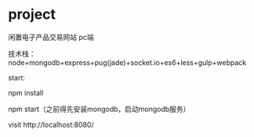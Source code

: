 # project
闲置电子产品交易网站 pc端

技术栈：node+mongodb+express+pug(jade)+socket.io+es6+less+gulp+webpack

start:

npm install

npm start（之前得先安装mongodb，启动mongodb服务）

visit http://localhost:8080/
